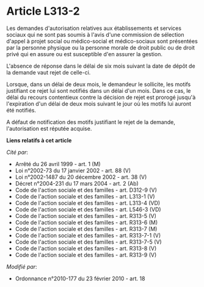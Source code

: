 # Article L313-2

Les demandes d'autorisation relatives aux établissements et services sociaux qui ne sont pas soumis à l'avis d'une commission
de sélection d'appel à projet social ou médico-social et médico-sociaux sont présentées par la personne physique ou la
personne morale de droit public ou de droit privé qui en assure ou est susceptible d'en assurer la gestion.

L'absence de réponse dans le délai de six mois suivant la date de dépôt de la demande vaut rejet de celle-ci.

Lorsque, dans un délai de deux mois, le demandeur le sollicite, les motifs justifiant ce rejet lui sont notifiés dans un
délai d'un mois. Dans ce cas, le délai du recours contentieux contre la décision de rejet est prorogé jusqu'à l'expiration
d'un délai de deux mois suivant le jour où les motifs lui auront été notifiés.

A défaut de notification des motifs justifiant le rejet de la demande, l'autorisation est réputée acquise.

**Liens relatifs à cet article**

_Cité par_:

  - Arrêté du 26 avril 1999 - art. 1 (M)
  - Loi n°2002-73 du 17 janvier 2002 - art. 88 (V)
  - Loi n°2002-1487 du 20 décembre 2002 - art. 38 (V)
  - Décret n°2004-231 du 17 mars 2004 - art. 2 (Ab)
  - Code de l'action sociale et des familles - art. D312-9 (V)
  - Code de l'action sociale et des familles - art. L313-1 (V)
  - Code de l'action sociale et des familles - art. L313-4 (VD)
  - Code de l'action sociale et des familles - art. L546-3 (VD)
  - Code de l'action sociale et des familles - art. R313-5 (V)
  - Code de l'action sociale et des familles - art. R313-6 (M)
  - Code de l'action sociale et des familles - art. R313-7 (M)
  - Code de l'action sociale et des familles - art. R313-7-1 (V)
  - Code de l'action sociale et des familles - art. R313-7-5 (V)
  - Code de l'action sociale et des familles - art. R313-8 (V)
  - Code de l'action sociale et des familles - art. R313-9 (V)

_Modifié par_:

  - Ordonnance n°2010-177 du 23 février 2010 - art. 18
